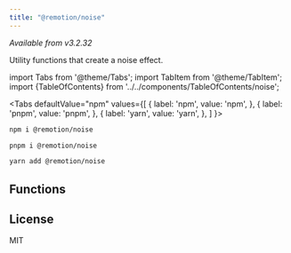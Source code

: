 ```yaml
---
title: "@remotion/noise"
---
```



_Available from v3.2.32_

Utility functions that create a noise effect.

import Tabs from '@theme/Tabs';
import TabItem from '@theme/TabItem';
import {TableOfContents} from '../../components/TableOfContents/noise';

<Tabs
defaultValue="npm"
values={[
{ label: 'npm', value: 'npm', },
{ label: 'pnpm', value: 'pnpm', },
{ label: 'yarn', value: 'yarn', },
]
}>
<TabItem value="npm">

```bash
npm i @remotion/noise
```

  </TabItem>

  <TabItem value="pnpm">

```bash
pnpm i @remotion/noise
```

  </TabItem>

  <TabItem value="yarn">

```bash
yarn add @remotion/noise
```

  </TabItem>
</Tabs>

## Functions

<TableOfContents/>

## License

MIT
